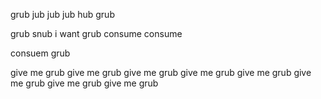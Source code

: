 grub jub
jub jub hub grub


grub snub
i want grub
consume
consume

consuem grub

give me grub give me grub give me grub give me grub give me grub give me grub give me grub give me grub 
